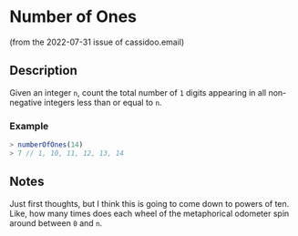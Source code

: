 # Number of Ones

(from the 2022-07-31 issue of cassidoo.email)

## Description

Given an integer `n`, count the total number of `1` digits appearing in all non-negative integers less than or equal to `n`.

### Example

```js
> numberOfOnes(14)
> 7 // 1, 10, 11, 12, 13, 14
```

## Notes

Just first thoughts, but I think this is going to come down to powers of ten. Like, how many times does each wheel of the metaphorical odometer spin around between `0` and `n`.
